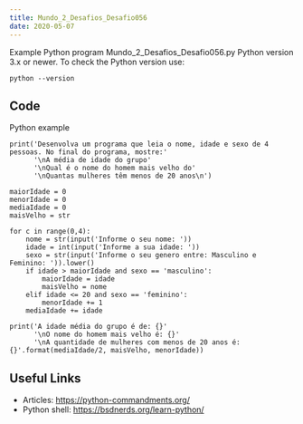 ```yaml
---
title: Mundo_2_Desafios_Desafio056
date: 2020-05-07
---
```

Example Python program Mundo_2_Desafios_Desafio056.py
Python version 3.x or newer.
To check the Python version use:

    python --version


## Code

Python example

    print('Desenvolva um programa que leia o nome, idade e sexo de 4 pessoas. No final do programa, mostre:'
          '\nA média de idade do grupo'
          '\nQual é o nome do homem mais velho do'
          '\nQuantas mulheres têm menos de 20 anos\n')
    
    maiorIdade = 0
    menorIdade = 0
    mediaIdade = 0
    maisVelho = str
    
    for c in range(0,4):
        nome = str(input('Informe o seu nome: '))
        idade = int(input('Informe a sua idade: '))
        sexo = str(input('Informe o seu genero entre: Masculino e Feminino: ')).lower()
        if idade > maiorIdade and sexo == 'masculino':
            maiorIdade = idade
            maisVelho = nome
        elif idade <= 20 and sexo == 'feminino':
            menorIdade += 1
        mediaIdade += idade
    
    print('A idade média do grupo é de: {}'
          '\nO nome do homem mais velho é: {}'
          '\nA quantidade de mulheres com menos de 20 anos é: {}'.format(mediaIdade/2, maisVelho, menorIdade))

## Useful Links

- Articles: https://python-commandments.org/
- Python shell: https://bsdnerds.org/learn-python/
